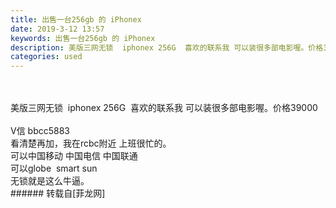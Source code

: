 ```yaml
---
title: 出售一台256gb 的 iPhonex
date: 2019-3-12 13:57
keywords: 出售一台256gb 的 iPhonex
description: 美版三网无锁  iphonex 256G  喜欢的联系我 可以装很多部电影喔。价格39000V信 bbcc5883 看清楚再加，我在rcbc附近 上班很忙的。可以中国移动 中国电信 中国联通 可以globe  smart sun 无锁就是这么牛逼。
categories: used
---
```

<td class="t_f" id="postmessage_3209199">

<br/>
<br/>
美版三网无锁  iphonex 256G  喜欢的联系我 可以装很多部电影喔。价格39000<br/>
<br/>
V信 bbcc5883 <br/>
看清楚再加，我在rcbc附近 上班很忙的。<br/>
可以中国移动 中国电信 中国联通 <br/>
可以globe  smart sun <br/>
无锁就是这么牛逼。<br/>
</td>
###### 转载自[菲龙网]